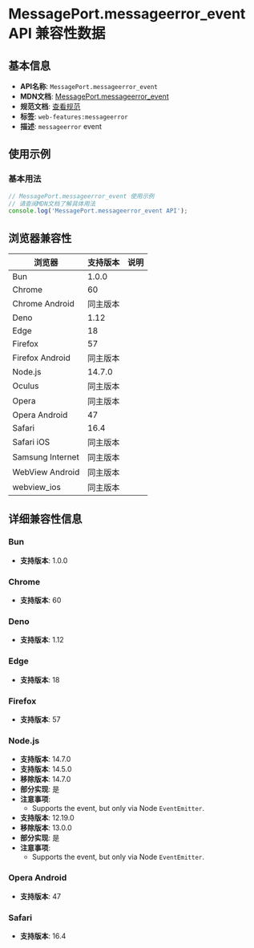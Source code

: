 # MessagePort.messageerror_event API 兼容性数据

## 基本信息

- **API名称**: `MessagePort.messageerror_event`
- **MDN文档**: [MessagePort.messageerror_event](https://developer.mozilla.org/docs/Web/API/MessagePort/messageerror_event)
- **规范文档**: [查看规范](https://html.spec.whatwg.org/multipage/indices.html#event-messageerror,https://html.spec.whatwg.org/multipage/web-messaging.html#handler-messageport-onmessageerror)
- **标签**: `web-features:messageerror`
- **描述**: `messageerror` event

## 使用示例

### 基本用法

```javascript
// MessagePort.messageerror_event 使用示例
// 请查阅MDN文档了解具体用法
console.log('MessagePort.messageerror_event API');
```

## 浏览器兼容性

| 浏览器 | 支持版本 | 说明 |
|--------|----------|------|
| Bun | 1.0.0 |  |
| Chrome | 60 |  |
| Chrome Android | 同主版本 |  |
| Deno | 1.12 |  |
| Edge | 18 |  |
| Firefox | 57 |  |
| Firefox Android | 同主版本 |  |
| Node.js | 14.7.0 |  |
| Oculus | 同主版本 |  |
| Opera | 同主版本 |  |
| Opera Android | 47 |  |
| Safari | 16.4 |  |
| Safari iOS | 同主版本 |  |
| Samsung Internet | 同主版本 |  |
| WebView Android | 同主版本 |  |
| webview_ios | 同主版本 |  |

## 详细兼容性信息

### Bun

- **支持版本**: 1.0.0

### Chrome

- **支持版本**: 60

### Deno

- **支持版本**: 1.12

### Edge

- **支持版本**: 18

### Firefox

- **支持版本**: 57

### Node.js

- **支持版本**: 14.7.0
- **支持版本**: 14.5.0
- **移除版本**: 14.7.0
- **部分实现**: 是
- **注意事项**:
  - Supports the event, but only via Node `EventEmitter`.
- **支持版本**: 12.19.0
- **移除版本**: 13.0.0
- **部分实现**: 是
- **注意事项**:
  - Supports the event, but only via Node `EventEmitter`.

### Opera Android

- **支持版本**: 47

### Safari

- **支持版本**: 16.4

